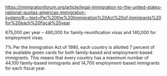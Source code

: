 https://immigrationforum.org/article/legal-immigration-to-the-united-states-national-quotas-americas-immigration-system/#:~:text=Per%20the%20Immigration%20Act%20of,immigrants%20for%20each%20fiscal%20year.

675,000 per year – 480,000 for family-reunification visas and 140,000 for employment visas.

7%
Per the Immigration Act of 1990, each country is allotted 7 percent of the available green cards for both family-based and employment-based immigrants. This means that every country has a maximum number of 44,100 family-based immigrants and 14,700 employment-based immigrants for each fiscal year.
